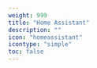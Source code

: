 ```yaml
---
weight: 999
title: "Home Assistant"
description: ""
icon: "homeassistant"
icontype: "simple"
toc: false
---
```

